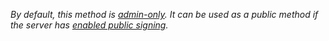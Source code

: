 _By default, this method is [admin-only](admin-rippled-methods.html). It can be used as a public method if the server has [enabled public signing](enable-public-signing.html)._
